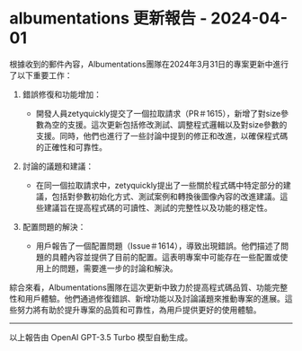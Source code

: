 # albumentations 更新報告 - 2024-04-01

根據收到的郵件內容，Albumentations團隊在2024年3月31日的專案更新中進行了以下重要工作：



1. 錯誤修復和功能增加：

   - 開發人員zetyquickly提交了一個拉取請求（PR＃1615），新增了對size參數為空的支援。這次更新包括修改測試、調整程式邏輯以及對size參數的支援。同時，他們也進行了一些討論中提到的修正和改進，以確保程式碼的正確性和可靠性。



2. 討論的議題和建議：

   - 在同一個拉取請求中，zetyquickly提出了一些關於程式碼中特定部分的建議，包括對參數初始化方式、測試案例和轉換後圖像內容的改進建議。這些建議旨在提高程式碼的可讀性、測試的完整性以及功能的穩定性。



3. 配置問題的解決：

   - 用戶報告了一個配置問題（Issue＃1614），導致出現錯誤。他們描述了問題的具體內容並提供了目前的配置。這表明專案中可能存在一些配置或使用上的問題，需要進一步的討論和解決。



綜合來看，Albumentations團隊在這次更新中致力於提高程式碼品質、功能完整性和用戶體驗。他們通過修復錯誤、新增功能以及討論議題來推動專案的進展。這些努力將有助於提升專案的品質和可靠性，為用戶提供更好的使用體驗。



---



以上報告由 OpenAI GPT-3.5 Turbo 模型自動生成。